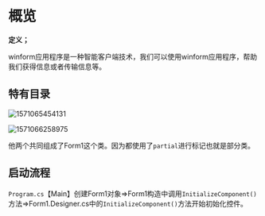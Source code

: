 # 概览

**定义；**

winform应用程序是一种智能客户端技术，我们可以使用winform应用程序，帮助我们获得信息或者传输信息等。

## 特有目录

![1571065454131](file:///C:/Users/zyrbx/Desktop/C%23/CSharp-images/1571065454131.png)

![1571066258975](file:///C:/Users/zyrbx/Desktop/C%23/CSharp-images/1571066258975.png)

他两个共同组成了Form1这个类。因为都使用了`partial`进行标记也就是部分类。

## 启动流程

`Program.cs`【Main】创建Form1对象=>Form1构造中调用`InitializeComponent()`方法=>Form1.Designer.cs中的`InitializeComponent()`方法开始初始化控件。



